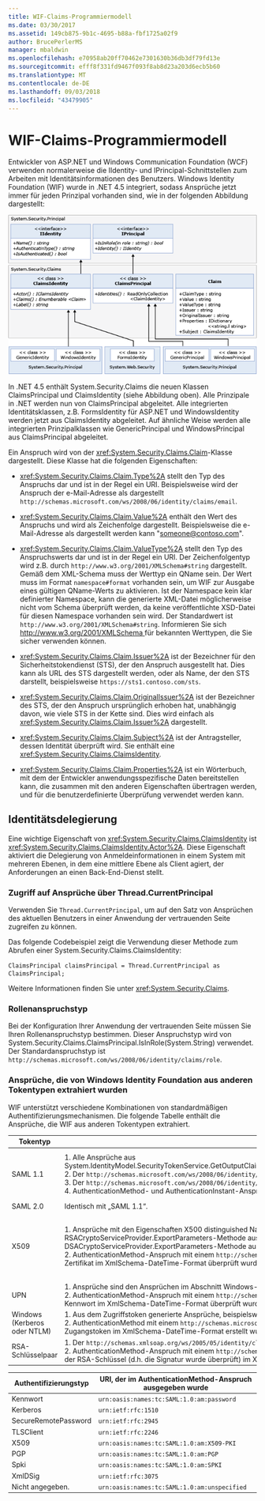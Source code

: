 ```yaml
---
title: WIF-Claims-Programmiermodell
ms.date: 03/30/2017
ms.assetid: 149cb875-9b1c-4695-b88a-fbf1725a02f9
author: BrucePerlerMS
manager: mbaldwin
ms.openlocfilehash: e70958ab20ff70462e7301630b36db3df79fd13e
ms.sourcegitcommit: efff8f331fd9467f093f8ab8d23a203d6ecb5b60
ms.translationtype: MT
ms.contentlocale: de-DE
ms.lasthandoff: 09/03/2018
ms.locfileid: "43479905"
---
```

# <a name="wif-claims-programming-model"></a>WIF-Claims-Programmiermodell
Entwickler von ASP.NET und Windows Communication Foundation (WCF) verwenden normalerweise die IIdentity- und IPrincipal-Schnittstellen zum Arbeiten mit Identitätsinformationen des Benutzers. Windows Identity Foundation (WIF) wurde in .NET 4.5 integriert, sodass Ansprüche jetzt immer für jeden Prinzipal vorhanden sind, wie in der folgenden Abbildung dargestellt:  
  
 ![WIF-Claims-Programmiermodell](../../../docs/framework/security/media/wifclaimsprogrammingmodel.png "WIFClaimsProgrammingModel")  
  
 In .NET 4.5 enthält System.Security.Claims die neuen Klassen ClaimsPrincipal und ClaimsIdentity (siehe Abbildung oben). Alle Prinzipale in .NET werden nun von ClaimsPrincipal abgeleitet. Alle integrierten Identitätsklassen, z.B. FormsIdentity für ASP.NET und WindowsIdentity werden jetzt aus ClaimsIdentity abgeleitet. Auf ähnliche Weise werden alle integrierten Prinzipalklassen wie GenericPrincipal und WindowsPrincipal aus ClaimsPrincipal abgeleitet.  
  
 Ein Anspruch wird von der <xref:System.Security.Claims.Claim>-Klasse dargestellt. Diese Klasse hat die folgenden Eigenschaften:  
  
-   <xref:System.Security.Claims.Claim.Type%2A> stellt den Typ des Anspruchs dar und ist in der Regel ein URI. Beispielsweise wird der Anspruch der e-Mail-Adresse als dargestellt `http://schemas.microsoft.com/ws/2008/06/identity/claims/email`.  
  
-   <xref:System.Security.Claims.Claim.Value%2A> enthält den Wert des Anspruchs und wird als Zeichenfolge dargestellt. Beispielsweise die e-Mail-Adresse als dargestellt werden kann "someone@contoso.com".  
  
-   <xref:System.Security.Claims.Claim.ValueType%2A> stellt den Typ des Anspruchswerts dar und ist in der Regel ein URI. Der Zeichenfolgentyp wird z.B. durch `http://www.w3.org/2001/XMLSchema#string` dargestellt. Gemäß dem XML-Schema muss der Werttyp ein QName sein. Der Wert muss im Format `namespace#format` vorhanden sein, um WIF zur Ausgabe eines gültigen QName-Werts zu aktivieren. Ist der Namespace kein klar definierter Namespace, kann die generierte XML-Datei möglicherweise nicht vom Schema überprüft werden, da keine veröffentlichte XSD-Datei für diesen Namespace vorhanden sein wird. Der Standardwert ist `http://www.w3.org/2001/XMLSchema#string`. Informieren Sie sich [ http://www.w3.org/2001/XMLSchema ](https://go.microsoft.com/fwlink/?LinkId=209155) für bekannten Werttypen, die Sie sicher verwenden können.  
  
-   <xref:System.Security.Claims.Claim.Issuer%2A> ist der Bezeichner für den Sicherheitstokendienst (STS), der den Anspruch ausgestellt hat. Dies kann als URL des STS dargestellt werden, oder als Name, der den STS darstellt, beispielsweise `https://sts1.contoso.com/sts`.  
  
-   <xref:System.Security.Claims.Claim.OriginalIssuer%2A> ist der Bezeichner des STS, der den Anspruch ursprünglich erhoben hat, unabhängig davon, wie viele STS in der Kette sind. Dies wird einfach als <xref:System.Security.Claims.Claim.Issuer%2A> dargestellt.  
  
-   <xref:System.Security.Claims.Claim.Subject%2A> ist der Antragsteller, dessen Identität überprüft wird. Sie enthält eine <xref:System.Security.Claims.ClaimsIdentity>.  
  
-   <xref:System.Security.Claims.Claim.Properties%2A> ist ein Wörterbuch, mit dem der Entwickler anwendungsspezifische Daten bereitstellen kann, die zusammen mit den anderen Eigenschaften übertragen werden, und für die benutzerdefinierte Überprüfung verwendet werden kann.  
  
## <a name="identity-delegation"></a>Identitätsdelegierung  
 Eine wichtige Eigenschaft von <xref:System.Security.Claims.ClaimsIdentity> ist <xref:System.Security.Claims.ClaimsIdentity.Actor%2A>. Diese Eigenschaft aktiviert die Delegierung von Anmeldeinformationen in einem System mit mehreren Ebenen, in dem eine mittlere Ebene als Client agiert, der Anforderungen an einen Back-End-Dienst stellt.  
  
### <a name="accessing-claims-through-threadcurrentprincipal"></a>Zugriff auf Ansprüche über Thread.CurrentPrincipal  
 Verwenden Sie `Thread.CurrentPrincipal`, um auf den Satz von Ansprüchen des aktuellen Benutzers in einer Anwendung der vertrauenden Seite zugreifen zu können.  
  
 Das folgende Codebeispiel zeigt die Verwendung dieser Methode zum Abrufen einer System.Security.Claims.ClaimsIdentity:  
  
```  
ClaimsPrincipal claimsPrincipal = Thread.CurrentPrincipal as ClaimsPrincipal;  
```  
  
 Weitere Informationen finden Sie unter <xref:System.Security.Claims>.  
  
### <a name="role-claim-type"></a>Rollenanspruchstyp  
 Bei der Konfiguration Ihrer Anwendung der vertrauenden Seite müssen Sie Ihren Rollenanspruchstyp bestimmen. Dieser Anspruchstyp wird von System.Security.Claims.ClaimsPrincipal.IsInRole(System.String) verwendet. Der Standardanspruchstyp ist `http://schemas.microsoft.com/ws/2008/06/identity/claims/role`.  
  
### <a name="claims-extracted-by-windows-identity-foundation-from-different-token-types"></a>Ansprüche, die von Windows Identity Foundation aus anderen Tokentypen extrahiert wurden  
 WIF unterstützt verschiedene Kombinationen von standardmäßigen Authentifizierungsmechanismen. Die folgende Tabelle enthält die Ansprüche, die WIF aus anderen Tokentypen extrahiert.  
  
|Tokentyp|Erstellter Anspruch|Zuordnung zu Windows-Zugriffstoken|  
|-|-|-|  
|SAML 1.1|1.  Alle Ansprüche aus System.IdentityModel.SecurityTokenService.GetOutputClaimsIdentity(System.Security.Claims.ClaimsPrincipal,System.IdentityModel.Protocols.WSTrust.RequestSecurityToken,System.IdentityModel.Scope).<br />2.  Der `http://schemas.microsoft.com/ws/2008/06/identity/claims/confirmationkey`-Anspruch, der die XML-Serialisierung des Bestätigungsschlüssels enthält, wenn das Token ein Prüftoken enthält.<br />3.  Der `http://schemas.microsoft.com/ws/2008/06/identity/claims/samlissuername`-Anspruch des Ausstellerelements.<br />4.  AuthenticationMethod- und AuthenticationInstant-Ansprüche, wenn das Token eine Authentifizierungsanweisung enthält.|Zusätzlich zu den in „SAML 1.1“ aufgeführten Ansprüchen, mit Ausnahme der Ansprüche des Typs `http://schemas.xmlsoap.org/ws/2005/05/identity/claims/name`, werden Ansprüche mit Beziehung zur Windows-Authentifizierung hinzugefügt, und die Identität wird von WindowsClaimsIdentity dargestellt.|  
|SAML 2.0|Identisch mit „SAML 1.1“.|Identisch mit „SAML 1.1 Windowskonto zugeordnet“.|  
|X509|1.  Ansprüche mit den Eigenschaften X500 distinguished Name, EmailName, DnsName, SimpleName, UpnName, UrlName, Fingerabdruck, RsaKey (dies kann mithilfe der RSACryptoServiceProvider.ExportParameters-Methode aus der X509Certificate2.PublicKey.Key-Eigenschaft extrahiert werden), DsaKey (dies kann mithilfe der DSACryptoServiceProvider.ExportParameters-Methode aus der X509Certificate2.PublicKey.Key-Eigenschaft extrahiert werden), SerialNumber aus dem X509-Zertifikat.<br />2.  AuthenticationMethod-Anspruch mit einem `http://schemas.microsoft.com/ws/2008/06/identity/authenticationmethod/x509`-Wert. AuthenticationInstant-Anspruch mit dem Zeitwert, zu dem das Zertifikat im XmlSchema-DateTime-Format überprüft wurde.|1.  Er verwendet den vollqualifizierten Domänennamen des Windows-Kontos als `http://schemas.xmlsoap.org/ws/2005/05/identity/claims/name`-Anspruchswert. sein.<br />2.  Ansprüche aus dem X509-Zertifikat, die Windows nicht zugeordnet sind, und Ansprüche aus dem Windows-Konto, die durch die Zuordnung des Zertifikats zu Windows abgerufen werden.|  
|UPN|1.  Ansprüche sind den Ansprüchen im Abschnitt Windows-Authentifizierung ähnlich.<br />2.  AuthenticationMethod-Anspruch mit einem `http://schemas.microsoft.com/ws/2008/06/identity/authenticationmethod/password`-Wert. Der AuthenticationInstant-Anspruch mit dem Zeitwert, zu dem das Kennwort im XmlSchema-DateTime-Format überprüft wurde.||  
|Windows (Kerberos oder NTLM)|1.  Aus dem Zugriffstoken generierte Ansprüche, beispielsweise: PrimarySID, DenyOnlyPrimarySID PrimaryGroupSID, DenyOnlyPrimaryGroupSID, GroupSID, DenyOnlySID und Name<br />2.  AuthenticationMethod mit einem `http://schemas.microsoft.com/ws/2008/06/identity/authenticationmethod/windows`-Wert. Der AuthenticationInstant-Anspruch mit dem Zeitwert, zu dem das Windows-Zugangstoken im XmlSchema-DateTime-Format erstellt wurde.||  
|RSA-Schlüsselpaar|1.  Der `http://schemas.xmlsoap.org/ws/2005/05/identity/claims/rsa`-Anspruch mit dem Wert des RSAKeyValue.<br />2.  AuthenticationMethod-Anspruch mit einem `http://schemas.microsoft.com/ws/2008/06/identity/authenticationmethod/signature`-Wert. Der AuthenticationInstant-Anspruch mit dem Zeitwert, zu dem der RSA-Schlüssel (d.h. die Signatur wurde überprüft) im XMLSchema-DateTime-Format authentifiziert wurde.||  
  
|Authentifizierungstyp|URI, der im AuthenticationMethod-Anspruch ausgegeben wurde|  
|-|-|  
|Kennwort|`urn:oasis:names:tc:SAML:1.0:am:password`|  
|Kerberos|`urn:ietf:rfc:1510`|  
|SecureRemotePassword|`urn:ietf:rfc:2945`|  
|TLSClient|`urn:ietf:rfc:2246`|  
|X509|`urn:oasis:names:tc:SAML:1.0:am:X509-PKI`|  
|PGP|`urn:oasis:names:tc:SAML:1.0:am:PGP`|  
|Spki|`urn:oasis:names:tc:SAML:1.0:am:SPKI`|  
|XmlDSig|`urn:ietf:rfc:3075`|  
|Nicht angegeben.|`urn:oasis:names:tc:SAML:1.0:am:unspecified`|
